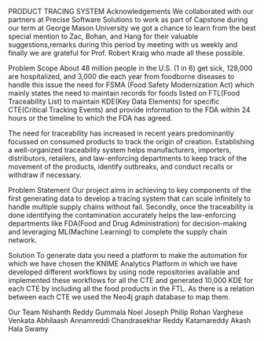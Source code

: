 PRODUCT TRACING SYSTEM
Acknowledgements
We collaborated with our partners at Precise Software Solutions to work as part of Capstone during our term at George Mason University we got a chance to learn from the best special mention to Zac, Bohan, and Hang for their valuable suggestions,remarks during this period by meeting with us weekly and finally we are grateful for Prof. Robert Kraig who made all these possible.

Problem Scope
About 48 million people in the U.S. (1 in 6) get sick, 128,000 are hospitalized, and 3,000 die each year from foodborne diseases to handle this issue the need for FSMA (Food Safety Modernization Act) which mainly states the need to maintain records for foods listed on FTL(Food Traceability List) to maintain KDE(Key Data Elements) for specific CTE(Critical Tracking Events) and provide information to the FDA within 24 hours or the timeline to which the FDA has agreed.

The need for traceability has increased in recent years predominantly focussed on consumed products to track the origin of creation. Establishing a well-organized traceability system helps manufacturers, importers, distributors, retailers, and law-enforcing departments to keep track of the movement of the products, identify outbreaks, and conduct recalls or withdraw if necessary.

Problem Statement
Our project aims in achieving to key components of the first generating data to develop a tracing system that can scale infinitely to handle multiple supply chains without fail. Secondly, once the traceability is done identifying the contamination accurately helps the law-enforcing departments like FDA(Food and Drug Administration) for decision-making and leveraging ML(Machine Learning) to complete the supply chain network.

Solution
To generate data you need a platform to make the automation for which we have chosen the KNIME Analytics Platform in which we have developed different workflows by using node repositories available and implemented these workflows for all the CTE and generated 10,000 KDE for each CTE by including all the food products in the FTL. As there is a relation between each CTE we used the Neo4j graph database to map them.

Our Team
Nishanth Reddy Gummala
Noel Joseph Philip
Rohan Varghese
Venkata Abhilaash Annamreddi
Chandrasekhar Reddy Katamareddy
Akash Hala Swamy
